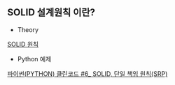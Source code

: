## SOLID 설계원칙 이란?

- Theory

[SOLID 원칙](https://medium.com/@hckcksrl/solid-%EC%9B%90%EC%B9%99-182f04d0d2b)

- Python 예제

[파이썬(PYTHON) 클린코드 #6\_ SOLID, 단일 책임 원칙(SRP)](https://doorbw.tistory.com/236)
